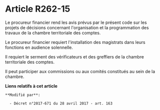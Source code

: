 # Article R262-15

Le procureur financier rend les avis prévus par le présent code sur les projets de décisions concernant l'organisation et la
programmation des travaux de la chambre territoriale des comptes.

Le procureur financier requiert l'installation des magistrats dans leurs fonctions en audience solennelle.

Il requiert le serment des vérificateurs et des greffiers de la chambre territoriale des comptes.

Il peut participer aux commissions ou aux comités constitués au sein de la chambre.

**Liens relatifs à cet article**

	**Modifié par**:

	  - Décret n°2017-671 du 28 avril 2017 - art. 163
